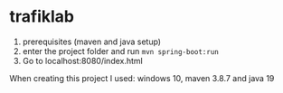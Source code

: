 # trafiklab

1. prerequisites (maven and java setup)
2. enter the project folder and run `mvn spring-boot:run`
3. Go to localhost:8080/index.html

When creating this project I used:
windows 10, maven 3.8.7 and java 19
